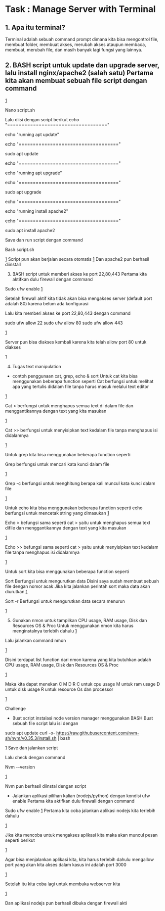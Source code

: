 <h1>Task : Manage Server with Terminal</h1>

<h2>1. Apa itu terminal?</h2>
Terminal adalah sebuah command prompt dimana kita bisa mengontrol file,
membuat folder, membuat akses, merubah akses ataupun membaca, membuat,
merubah file, dan masih banyak lagi fungsi yang lainnya.


<h2>2. BASH script untuk update dan upgrade server, lalu install nginx/apache2 (salah satu)
Pertama kita akan membuat sebuah file script dengan command</h2>

[1](https://github.com/johndy2742/dumbways-devops15-Johndy-Panca/blob/main/tugas%205/images/image-000.png)


Nano script.sh

Lalu diisi dengan script berikut
echo "==================================="

echo "running apt update"

echo "==================================="

sudo apt update

echo "==================================="

echo "running apt upgrade"

echo "==================================="

sudo apt upgrade

echo "==================================="

echo "running install apache2"

echo "==================================="

sudo apt install apache2

Save dan run script dengan command

Bash script.sh

[1](https://github.com/johndy2742/dumbways-devops15-Johndy-Panca/blob/main/tugas%205/images/image-001.png)
Script pun akan berjalan secara otomatis
[1](https://github.com/johndy2742/dumbways-devops15-Johndy-Panca/blob/main/tugas%205/images/image-002.png)
Dan apache2 pun berhasil diinstall

3. BASH script untuk memberi akses ke port 22,80,443
Pertama kita aktifkan dulu firewall dengan command

Sudo ufw enable
[1](https://github.com/johndy2742/dumbways-devops15-Johndy-Panca/blob/main/tugas%205/images/image-003.png)

Setelah firewall aktif kita tidak akan bisa mengakses server (default port adalah 80)
karena belum ada konfigurasi

Lalu kita memberi akses ke port 22,80,443 dengan command

sudo ufw allow 22
sudo ufw allow 80
sudo ufw allow 443

[1](https://github.com/johndy2742/dumbways-devops15-Johndy-Panca/blob/main/tugas%205/images/image-004.png)

Server pun bisa diakses kembali karena kita telah allow port 80 untuk diakses

[1](https://github.com/johndy2742/dumbways-devops15-Johndy-Panca/blob/main/tugas%205/images/image-005.png)

4. Tugas text manipulation
- contoh penggunaan cat, grep, echo & sort
Untuk cat kita bisa menggunakan beberapa function seperti
Cat <filename> berfungsi untuk melihat apa yang tertulis didalam file tanpa harus masuk
melalui text editor
  
[1](https://github.com/johndy2742/dumbways-devops15-Johndy-Panca/blob/main/tugas%205/images/image-006.png)
  
Cat > <filename> berfungsi untuk menghapus semua text di dalam file dan
menggantikannya dengan text yang kita masukan

[1](https://github.com/johndy2742/dumbways-devops15-Johndy-Panca/blob/main/tugas%205/images/image-007.png)  
  
Cat >> <filename> berfungsi untuk menyisipkan text kedalam file tanpa menghapus isi
didalamnya

[1](https://github.com/johndy2742/dumbways-devops15-Johndy-Panca/blob/main/tugas%205/images/image-008.png)
  
Untuk grep kita bisa menggunakan beberapa function seperti
  
Grep <kata kunci> <filename> berfungsi untuk mencari kata kunci dalam file

  [1](https://github.com/johndy2742/dumbways-devops15-Johndy-Panca/blob/main/tugas%205/images/image-009.png)
  
Grep -c <kata kunci> <filename> berfungsi untuk menghitung berapa kali muncul kata kunci
dalam file

  [1](https://github.com/johndy2742/dumbways-devops15-Johndy-Panca/blob/main/tugas%205/images/image-010.png)

  Untuk echo kita bisa menggunakan beberapa function seperti
echo <text> berfungsi untuk mencetak string yang dimasukan
[1](https://github.com/johndy2742/dumbways-devops15-Johndy-Panca/blob/main/tugas%205/images/image-011.png)
  
  Echo <text> > <filename> befungsi sama seperti cat > <filename> yaitu untuk menghapus
semua text difile dan menggantikannya dengan text yang kita masukan

  [1](https://github.com/johndy2742/dumbways-devops15-Johndy-Panca/blob/main/tugas%205/images/image-012.png)
  
  Echo <text> >> <filename> befungsi sama seperti cat > <filename> yaitu untuk menyisipkan
text kedalam file tanpa menghapus isi didalamnya

  [1](https://github.com/johndy2742/dumbways-devops15-Johndy-Panca/blob/main/tugas%205/images/image-013.png)
  
  Untuk sort kita bisa menggunakan beberapa function seperti

  Sort <filename> Berfungsi untuk mengurutkan data
Disini saya sudah membuat sebuah file dengan nomor acak
Jika kita jalankan perintah sort maka data akan diurutkan
  [1](https://github.com/johndy2742/dumbways-devops15-Johndy-Panca/blob/main/tugas%205/images/image-014.png)
  
Sort -r <filename> Berfungsi untuk mengurutkan data secara menurun

  [1](https://github.com/johndy2742/dumbways-devops15-Johndy-Panca/blob/main/tugas%205/images/image-015.png)
  
  5. Gunakan nmon untuk tampilkan CPU usage, RAM usage, Disk dan Resources OS & Proc
Untuk menggunakan nmon kita harus menginstalnya terlebih dahulu
  [1](https://github.com/johndy2742/dumbways-devops15-Johndy-Panca/blob/main/tugas%205/images/image-016.png)

  Lalu jalankan command nmon

  [1](https://github.com/johndy2742/dumbways-devops15-Johndy-Panca/blob/main/tugas%205/images/image-017.png)
  
  Disini terdapat list function dari nmon karena yang kita butuhkan adalah CPU usage, RAM
usage, Disk dan Resources OS & Proc

  [1](https://github.com/johndy2742/dumbways-devops15-Johndy-Panca/blob/main/tugas%205/images/image-018.png)
  
  Maka kita dapat menekan C M D R
C untuk cpu usage
M untuk ram usage
D untuk disk usage
R untuk resource Os dan processor
  
  [1](https://github.com/johndy2742/dumbways-devops15-Johndy-Panca/blob/main/tugas%205/images/image-019.png)
  
Challenge
- Buat script instalasi node version manager menggunakan BASH
Buat sebuah file script lalu isi dengan
  
sudo apt update
curl -o- https://raw.githubusercontent.com/nvm-sh/nvm/v0.35.3/install.sh | bash

  [1](https://github.com/johndy2742/dumbways-devops15-Johndy-Panca/blob/main/tugas%205/images/image-020.png)
  Save dan jalankan script

  Lalu check dengan command

  Nvm --version

  [1](https://github.com/johndy2742/dumbways-devops15-Johndy-Panca/blob/main/tugas%205/images/image-021.png)
  
  Nvm pun berhasil diinstal dengan script
- Jalankan aplikasi pilihan kalian (nodejs/python) dengan kondisi ufw enable
Pertama kita aktifkan dulu firewall dengan command
  
Sudo ufw enable
[1](https://github.com/johndy2742/dumbways-devops15-Johndy-Panca/blob/main/tugas%205/images/image-022.png)
  Pertama kita coba jalankan aplikasi nodejs kita terlebih dahulu

  [1](https://github.com/johndy2742/dumbways-devops15-Johndy-Panca/blob/main/tugas%205/images/image-023.png)
  
  Jika kita mencoba untuk mengakses aplikasi kita maka akan muncul pesan seperti berikut
  
  [1](https://github.com/johndy2742/dumbways-devops15-Johndy-Panca/blob/main/tugas%205/images/image-024.png)

  Agar bisa menjalankan aplikasi kita, kita harus terlebih dahulu mengallow port yang akan
kita akses dalam kasus ini adalah port 3000
  
  [1](https://github.com/johndy2742/dumbways-devops15-Johndy-Panca/blob/main/tugas%205/images/image-025.png)

  Setelah itu kita coba lagi untuk membuka webserver kita
  
  [1](https://github.com/johndy2742/dumbways-devops15-Johndy-Panca/blob/main/tugas%205/images/image-026.png)

  Dan aplikasi nodejs pun berhasil dibuka dengan firewall akti
